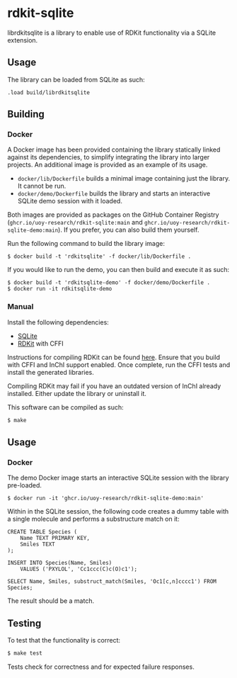 # rdkit-sqlite

librdkitsqlite is a library to enable use of RDKit functionality via a SQLite extension.

## Usage

The library can be loaded from SQLite as such:

```
.load build/librdkitsqlite
```

## Building

### Docker

A Docker image has been provided containing the library statically linked against its dependencies, to simplify integrating the library into larger projects. An additional image is provided as an example of its usage.

- `docker/lib/Dockerfile` builds a minimal image containing just the library. It cannot be run.
- `docker/demo/Dockerfile` builds the library and starts an interactive SQLite demo session with it loaded.

Both images are provided as packages on the GitHub Container Registry (`ghcr.io/uoy-research/rdkit-sqlite:main` and `ghcr.io/uoy-research/rdkit-sqlite-demo:main`). If you prefer, you can also build them yourself.

Run the following command to build the library image:

`$ docker build -t 'rdkitsqlite' -f docker/lib/Dockerfile .`

If you would like to run the demo, you can then build and execute it as such:

```
$ docker build -t 'rdkitsqlite-demo' -f docker/demo/Dockerfile .
$ docker run -it rdkitsqlite-demo
```

### Manual

Install the following dependencies:

- [SQLite](https://www.sqlite.org/)
- [RDKit](https://github.com/rdkit/rdkit) with CFFI

Instructions for compiling RDKit can be found [here](https://github.com/rdkit/rdkit/blob/master/Docs/Book/Install.md). Ensure that you build with CFFI and InChI support enabled. Once complete, run the CFFI tests and install the generated libraries.

Compiling RDKit may fail if you have an outdated version of InChI already installed. Either update the library or uninstall it.

This software can be compiled as such:

```bash
$ make
```

## Usage

### Docker

The demo Docker image starts an interactive SQLite session with the library pre-loaded.

`$ docker run -it 'ghcr.io/uoy-research/rdkit-sqlite-demo:main'`


Within in the SQLite session, the following code creates a dummy table with a single molecule and performs a substructure match on it:

```
CREATE TABLE Species (
    Name TEXT PRIMARY KEY,
    Smiles TEXT
);

INSERT INTO Species(Name, Smiles)
    VALUES ('PXYLOL', 'Cc1ccc(C)c(O)c1');

SELECT Name, Smiles, substruct_match(Smiles, 'Oc1[c,n]cccc1') FROM Species;
```

The result should be a match.

## Testing

To test that the functionality is correct:

```bash
$ make test
```

Tests check for correctness and for expected failure responses.
